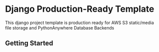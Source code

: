 # Django Production-Ready Template
This django project template is production ready for AWS S3 static/media file storage and PythonAnywhere Database Backends

## Getting Started
